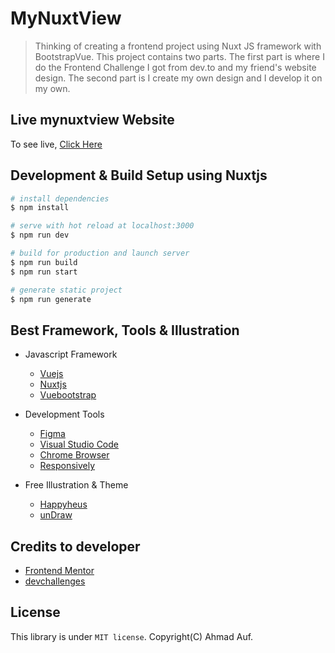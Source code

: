 # **MyNuxtView**

> Thinking of creating a frontend project using Nuxt JS framework with BootstrapVue. This project contains two parts. The first part is where I do the Frontend Challenge I got from dev.to and my friend's website design. The second part is I create my own design and I develop it on my own.

## Live mynuxtview Website
To see live, [Click Here](https://mynuxtvue.vercel.app)

## Development & Build Setup using Nuxtjs

```bash
# install dependencies
$ npm install

# serve with hot reload at localhost:3000
$ npm run dev

# build for production and launch server
$ npm run build
$ npm run start

# generate static project
$ npm run generate
```

## Best Framework, Tools & Illustration
* Javascript Framework 
  - [Vuejs](https://vuejs.org)
  - [Nuxtjs](https://nuxtjs.org)
  - [Vuebootstrap](https://bootstrap-vue.org)

* Development Tools
  - [Figma](https://www.figma.com)
  - [Visual Studio Code](https://code.visualstudio.com)
  - [Chrome Browser](https://www.google.com/chrome)
  - [Responsively](https://responsively.app/)

* Free Illustration & Theme
  - [Happyheus](https://www.happyhues.co)
  - [unDraw](https://undraw.co)

## Credits to developer
* [Frontend Mentor](https://www.frontendmentor.io/challenges)
* [devchallenges](https://devchallenges.io/challenges)

## License
This library is under `MIT license`. Copyright(C) Ahmad Auf.
